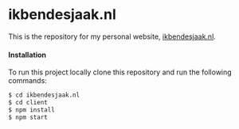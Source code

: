 # ikbendesjaak.nl

This is the repository for my personal website, [ikbendesjaak.nl](https://ikbendesjaak.nl).

#### Installation

To run this project locally clone this repository and run the following commands:

```bash
$ cd ikbendesjaak.nl
$ cd client
$ npm install
$ npm start
```
